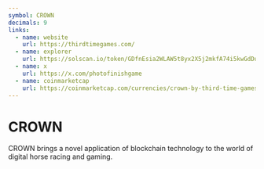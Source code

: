 ```yaml
---
symbol: CROWN
decimals: 9
links:
  - name: website
    url: https://thirdtimegames.com/
  - name: explorer
    url: https://solscan.io/token/GDfnEsia2WLAW5t8yx2X5j2mkfA74i5kwGdDuZHt7XmG
  - name: x
    url: https://x.com/photofinishgame
  - name: coinmarketcap
    url: https://coinmarketcap.com/currencies/crown-by-third-time-games/
---
```


# CROWN

CROWN brings a novel application of blockchain technology to the world of digital horse racing and gaming.
